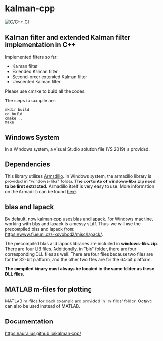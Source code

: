 # kalman-cpp

[![C/C++ CI](https://github.com/auralius/kalman-cpp/actions/workflows/c-cpp.yml/badge.svg)](https://github.com/auralius/kalman-cpp/actions/workflows/c-cpp.yml)

## Kalman filter and extended Kalman filter implementation in C++ 

Implemented filters so far: 
* Kalman filter  
* Extended Kalman filter  
* Second-order extended Kalman filter  
* Unscented Kalman filter  

Please use cmake to build all the codes.

The steps to compile are:

```
mkdir build
cd build
cmake ..
make
```  

## Windows System  

In a Windows system, a Visual Studio solution file (VS 2019) is provided. 

## Dependencies

This library utilizes [Armadillo](http://arma.sourceforge.net). 
In Windows system, the armadillo library is provided in "windows-libs" folder. 
**The contents of windows-libs.zip need to be first extracted.** 
Armadillo itself is very easy to use. 
More information on the Armadillo can be found [here](http://arma.sourceforge.net/docs.html).

## blas and lapack
By default, now kalman-cpp uses blas and lapack. For Windows machine, working with blas and lapack is a messy stuff. Thus, we will use the precompiled blas and lapack from:  https://www.fi.muni.cz/~xsvobod2/misc/lapack/. 

The precompiled blas and lapack libraries are included in **windows-libs.zip**. There are four LIB files. Additionally, in "bin" folder, there are four corresponding DLL files as well. There are four files because two files are for the 32-bit platform, and the other two files are for the 64-bit platform. 

**The compiled binary must always be located in the same folder as these DLL files.**



## MATLAB m-files for plotting

MATLAB m-files for each example are provided in 'm-files' folder. Octave can also be used instead of MATLAB.

## Documentation
  
https://auralius.github.io/kalman-cpp/

